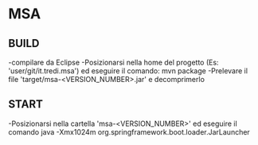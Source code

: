# MSA




## BUILD
-compilare da Eclipse
-Posizionarsi nella home del progetto (Es: 'user/git/it.tredi.msa') ed eseguire il comando:
	mvn package
-Prelevare il file 'target/msa-<VERSION_NUMBER>.jar' e decomprimerlo
 
## START
-Posizionarsi nella cartella 'msa-<VERSION_NUMBER>' ed eseguire il comando
	java -Xmx1024m org.springframework.boot.loader.JarLauncher
	
	

